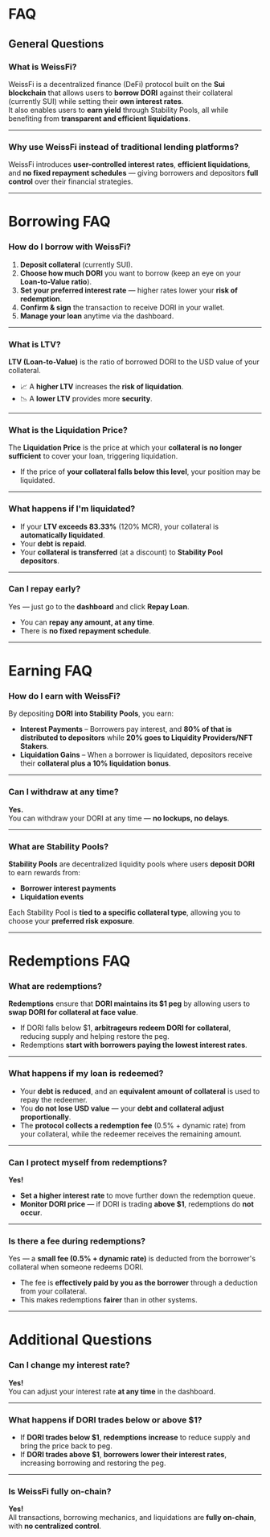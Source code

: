 # FAQ 

## General Questions

### What is WeissFi?

WeissFi is a decentralized finance (DeFi) protocol built on the **Sui blockchain** that allows users to **borrow DORI** against their collateral (currently SUI) while setting their **own interest rates**.  
It also enables users to **earn yield** through Stability Pools, all while benefiting from **transparent and efficient liquidations**.

---

### Why use WeissFi instead of traditional lending platforms?

WeissFi introduces **user-controlled interest rates**, **efficient liquidations**, and **no fixed repayment schedules** — giving borrowers and depositors **full control** over their financial strategies.

---

# Borrowing FAQ

### How do I borrow with WeissFi?

1. **Deposit collateral** (currently SUI).  
2. **Choose how much DORI** you want to borrow (keep an eye on your **Loan-to-Value ratio**).  
3. **Set your preferred interest rate** — higher rates lower your **risk of redemption**.  
4. **Confirm & sign** the transaction to receive DORI in your wallet.  
5. **Manage your loan** anytime via the dashboard.

---

### What is LTV?

**LTV (Loan-to-Value)** is the ratio of borrowed DORI to the USD value of your collateral.

- 📈 A **higher LTV** increases the **risk of liquidation**.  
- 📉 A **lower LTV** provides more **security**.

---

### What is the Liquidation Price?

The **Liquidation Price** is the price at which your **collateral is no longer sufficient** to cover your loan, triggering liquidation.

- If the price of **your collateral falls below this level**, your position may be liquidated.

---

### What happens if I'm liquidated?

- If your **LTV exceeds 83.33%** (120% MCR), your collateral is **automatically liquidated**.  
- Your **debt is repaid**.  
- Your **collateral is transferred** (at a discount) to **Stability Pool depositors**.

---

### Can I repay early?

Yes — just go to the **dashboard** and click **Repay Loan**.

- You can **repay any amount, at any time**.  
- There is **no fixed repayment schedule**.

---

# Earning FAQ

### How do I earn with WeissFi?

By depositing **DORI into Stability Pools**, you earn:

- **Interest Payments** – Borrowers pay interest, and **80% of that is distributed to depositors** while **20% goes to Liquidity Providers/NFT Stakers**.
- **Liquidation Gains** – When a borrower is liquidated, depositors receive their **collateral plus a 10% liquidation bonus**.

---

### Can I withdraw at any time?

**Yes.**  
You can withdraw your DORI at any time — **no lockups, no delays**.

---

### What are Stability Pools?

**Stability Pools** are decentralized liquidity pools where users **deposit DORI** to earn rewards from:

- **Borrower interest payments**
- **Liquidation events**

Each Stability Pool is **tied to a specific collateral type**, allowing you to choose your **preferred risk exposure**.

---

# Redemptions FAQ

### What are redemptions?

**Redemptions** ensure that **DORI maintains its $1 peg** by allowing users to **swap DORI for collateral at face value**.

- If DORI falls below $1, **arbitrageurs redeem DORI for collateral**, reducing supply and helping restore the peg.
- Redemptions **start with borrowers paying the lowest interest rates**.

---

### What happens if my loan is redeemed?

- Your **debt is reduced**, and an **equivalent amount of collateral** is used to repay the redeemer.
- You **do not lose USD value** — your **debt and collateral adjust proportionally**.
- The **protocol collects a redemption fee** (0.5% + dynamic rate) from your collateral, while the redeemer receives the remaining amount.

---

### Can I protect myself from redemptions?

**Yes!**

- **Set a higher interest rate** to move further down the redemption queue.
- **Monitor DORI price** — if DORI is trading **above $1**, redemptions do **not occur**.

---

### Is there a fee during redemptions?

Yes — a **small fee (0.5% + dynamic rate)** is deducted from the borrower's collateral when someone redeems DORI.

- The fee is **effectively paid by you as the borrower** through a deduction from your collateral.
- This makes redemptions **fairer** than in other systems.

---
# Additional Questions

### Can I change my interest rate?

**Yes!**  
You can adjust your interest rate **at any time** in the dashboard.

---

### What happens if DORI trades below or above $1?

- If **DORI trades below $1**, **redemptions increase** to reduce supply and bring the price back to peg.
- If **DORI trades above $1**, **borrowers lower their interest rates**, increasing borrowing and restoring the peg.

---

### Is WeissFi fully on-chain?

**Yes!**  
All transactions, borrowing mechanics, and liquidations are **fully on-chain**, with **no centralized control**.
